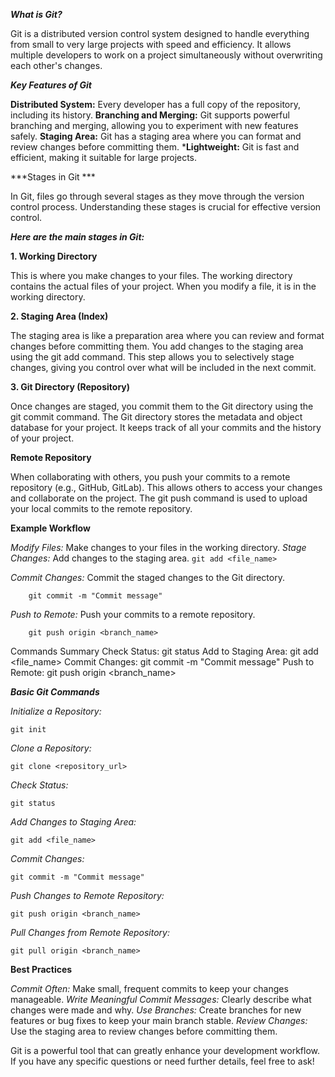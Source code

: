 ***What is Git?***

Git is a distributed version control system designed to handle everything from small to very large projects with speed and efficiency. It allows multiple developers to work on a project simultaneously without overwriting each other's changes.

***Key Features of Git***

**Distributed System:** Every developer has a full copy of the repository, including its history.
**Branching and Merging:** Git supports powerful branching and merging, allowing you to experiment with new features safely.
**Staging Area:** Git has a staging area where you can format and review changes before committing them.
***Lightweight:** Git is fast and efficient, making it suitable for large projects.

***Stages in Git ***

In Git, files go through several stages as they move through the version control process. Understanding these stages is crucial for effective version control. 

***Here are the main stages in Git:***

**1. Working Directory**

This is where you make changes to your files. The working directory contains the actual files of your project. When you modify a file, it is in the working directory.

**2. Staging Area (Index)**

The staging area is like a preparation area where you can review and format changes before committing them. You add changes to the staging area using the git add command. This step allows you to selectively stage changes, giving you control over what will be included in the next commit.

**3. Git Directory (Repository)**

Once changes are staged, you commit them to the Git directory using the git commit command. The Git directory stores the metadata and object database for your project. It keeps track of all your commits and the history of your project.

**Remote Repository**

When collaborating with others, you push your commits to a remote repository (e.g., GitHub, GitLab). This allows others to access your changes and collaborate on the project. The git push command is used to upload your local commits to the remote repository.

**Example Workflow**

*Modify Files:* Make changes to your files in the working directory.
*Stage Changes:* Add changes to the staging area.
	```
	git add <file_name>
	```

*Commit Changes:* Commit the staged changes to the Git directory.

```
	git commit -m "Commit message"
```

*Push to Remote:* Push your commits to a remote repository.

```
	git push origin <branch_name>
```

Commands Summary
Check Status: git status
Add to Staging Area: git add <file_name>
Commit Changes: git commit -m "Commit message"
Push to Remote: git push origin <branch_name>

***Basic Git Commands***

*Initialize a Repository:*

```
git init
```

*Clone a Repository:*

```
git clone <repository_url>
```

*Check Status:*

```
git status
```
*Add Changes to Staging Area:*

```
git add <file_name>
```

*Commit Changes:*
```
git commit -m "Commit message"
```
*Push Changes to Remote Repository:*

```
git push origin <branch_name>
```
*Pull Changes from Remote Repository:*

```
git pull origin <branch_name>
```

**Best Practices**

*Commit Often:* Make small, frequent commits to keep your changes manageable.
*Write Meaningful Commit Messages:* Clearly describe what changes were made and why.
*Use Branches:* Create branches for new features or bug fixes to keep your main branch stable.
*Review Changes:* Use the staging area to review changes before committing them.

Git is a powerful tool that can greatly enhance your development workflow. If you have any specific questions or need further details, feel free to ask!